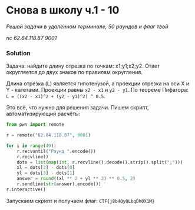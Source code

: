 # Снова в школу ч.1 - 10
_Решай задачи в удаленном терминале, 50 раундов и флаг твой_

_nc 62.84.118.87 9001_

### Solution
Задача:
найдите длину отрезка по точкам: x1;y1;x2;y2. Ответ округляется до двух знаков по правилам округления.

Длина отрезка (L) является гипотенузой, а проекции отрезка на оси X и Y - катетами.
Проекции равны
`x2 - x1` и `y2 - y1`.
По теореме Пифагора:
`L = ((x2 - x1)^2 + (y2 - y1)^2) ^ 0.5`.

Это всё, что нужно для решения задачи.
Пишем скрипт, автоматизирующий расчёты:
```python
from pwn import remote

r = remote("62.84.118.87", 9001)

for i in range(49):
    r.recvuntil("Раунд ".encode())
    r.recvline()
    dots = list(map(int, r.recvline().decode().strip().split(";")))
    xl = dots[2] - dots[0]
    yl = dots[3] - dots[1]
    answer = round((xl ** 2 + yl ** 2) ** 0.5, 2)
    r.sendline(str(answer).encode())
r.interactive()
```

Запускаем скрипт и получаем флаг:
`CTF{j8b4QyQLbqDh0X1M}`